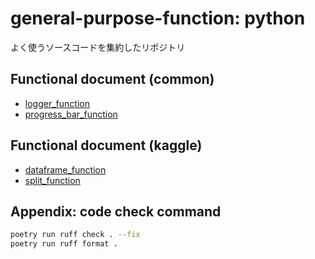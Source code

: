 # general-purpose-function: python

よく使うソースコードを集約したリポジトリ

## Functional document (common)

- [logger_function](./common/logger_function/README.md)
- [progress_bar_function](./common/progress_bar_function/README.md)

## Functional document (kaggle)

- [dataframe_function](./kaggle/dataframe_function/README.md)
- [split_function](./kaggle/split_function/README.md)

## Appendix: code check command

```bash
poetry run ruff check . --fix
poetry run ruff format .
```
